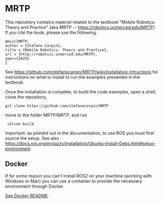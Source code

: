 # MRTP
This repository contains material related to the textbook "Mobile Robotics: Theory and Practice" (aka MRTP -- https://robotics.ucmerced.edu/MRTP).
If you cite the book, please use the following:

    @misc{MRTP,
    author = {Stefano Carpin},
    title = {Mobile Robotics: Theory and Practice},
    url = {http://robotics.ucmerced.edu/MRTP},
    year={2025}
    } 

See https://github.com/stefanocarpin/MRTP/wiki/Installation-Intructions for instructions on what to install to run the examples presented in the textbook.

Once the installation is complete, to build the code examples, open a shell, clone the repository, 

    git clone https://github.com/stefanocarpin/MRTP

move to the folder MRTP/MRTP, and run

     colcon build
     
Important: as pointed out in the documentation, to use ROS you must first source the setup. See also https://docs.ros.org/en/jazzy/Installation/Ubuntu-Install-Debs.html#setup-environment

## Docker
If for some reason you can't install ROS2 on your machine (working with Windows or Mac) you can use a container to provide the necessary environment through Docker.

[See Docker README](docker/README.md).
